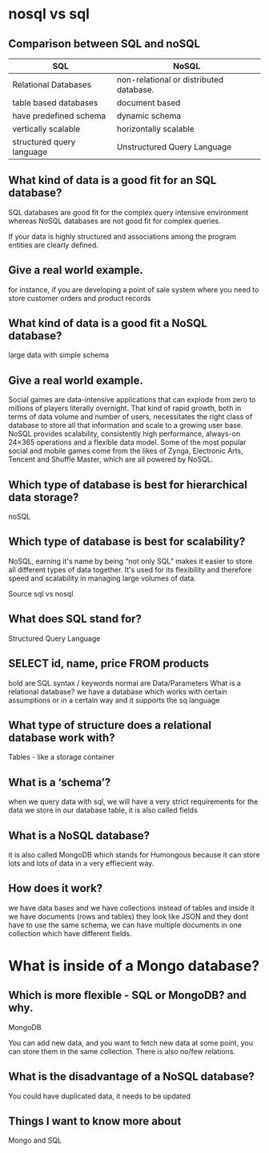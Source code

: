 # nosql vs sql

## Comparison between SQL and noSQL

 SQL                        |     NoSQL
 ---------------------------|------------------------------------------ 
  Relational Databases      |  non-relational or distributed database. 
 table based databases      | document based
 have predefined schema     | dynamic schema
 vertically scalable        | horizontally scalable
 structured query language  | Unstructured Query Language
 
## What kind of data is a good fit for an SQL database?

SQL databases are good fit for the complex query intensive environment whereas NoSQL databases are not good fit for complex queries.

If your data is highly structured and associations among the program entities are clearly defined.

## Give a real world example.

for instance, if you are developing a point of sale system where you need to store customer orders and product records

## What kind of data is a good fit a NoSQL database?

large data with simple schema

## Give a real world example.

Social games are data-intensive applications that can explode from zero to millions of players literally overnight. That kind of rapid growth, both in terms of data volume and number of users, necessitates the right class of database to store all that information and scale to a growing user base. NoSQL provides scalability, consistently high performance, always-on 24×365 operations and a flexible data model. Some of the most popular social and mobile games come from the likes of Zynga, Electronic Arts, Tencent and Shuffle Master, which are all powered by NoSQL.

## Which type of database is best for hierarchical data storage?

noSQL

## Which type of database is best for scalability?

NoSQL, earning it's name by being “not only SQL” makes it easier to store all different types of data together. It's used for its flexibility and therefore speed and scalability in managing large volumes of data.

Source
sql vs nosql
## What does SQL stand for?

Structured Query Language

## SELECT id, name, price FROM products

bold are SQL syntax / keywords
normal are Data/Parameters
What is a relational database?
we have a database which works with certain assumptions or in a certain way and it supports the sq language

## What type of structure does a relational database work with?

Tables - like a storage container

## What is a ‘schema’?

when we query data with sql, we will have a very strict requirements for the data we store in our database table, it is also called fields

## What is a NoSQL database?

it is also called MongoDB which stands for Humongous because it can store lots and lots of data in a very effiecient way.

## How does it work?

we have data bases and we have collections instead of tables and inside it we have documents (rows and tables) they look like JSON and they dont have to use the same schema, we can have multiple documents in one collection which have different fields.

# What is inside of a Mongo database?

## Which is more flexible - SQL or MongoDB? and why.
MongoDB

You can add new data, and you want to fetch new data at some point, you can store them in the same collection.
There is also no/few relations.
## What is the disadvantage of a NoSQL database?

You could have duplicated data, it needs to be updated

## Things I want to know more about

Mongo and SQL
